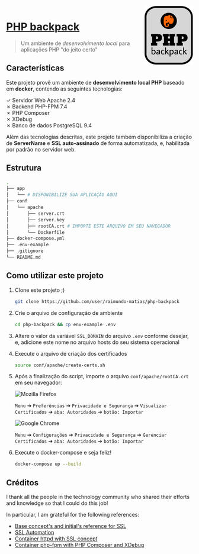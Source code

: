<img src="icon.png" align="right" />

# [PHP backpack](https://github.com/raimundo-matias/php-backpack#readme.md)

> Um ambiente de *desenvolvimento local* para aplicações PHP "do jeito certo"

## Características

Este projeto provê um ambiente de **desenvolvimento local PHP** baseado em **docker**, contendo as seguintes tecnologias:

✓ Servidor Web Apache 2.4\
✗ Backend PHP-FPM 7.4\
✗ PHP Composer\
✗ XDebug\
✗ Banco de dados PostgreSQL 9.4

Além das tecnologias descritas, este projeto também disponibiliza a criação de **ServerName** e **SSL auto-assinado** de forma automatizada, e, habilitada por padrão no servidor web.

## Estrutura

```bash
.
├── app
│   └── # DISPONIBILIZE SUA APLICAÇÃO AQUI
├── conf
│   └── apache
│       ├── server.crt
│       ├── server.key
│       ├── rootCA.crt # IMPORTE ESTE ARQUIVO EM SEU NAVEGADOR
│       └── Dockerfile
├── docker-compose.yml
├── .env-example
├── .gitignore
└── README.md
```

## Como utilizar este projeto

1. Clone este projeto ;)

    ```bash
    git clone https://github.com/user/raimundo-matias/php-backpack
    ```

2. Crie o arquivo de configuração de ambiente

    ```bash
    cd php-backpack && cp env-example .env
    ```

3. Altere o valor da variável `SSL_DOMAIN` do arquivo `.env` conforme desejar, e, adicione este nome no arquivo hosts do seu sistema operacional

4. Execute o arquivo de criação dos certificados

    ```bash
    source conf/apache/create-certs.sh
    ```

5. Após a finalização do script, importe o arquivo `conf/apache/rootCA.crt` em seu navegador:

    <img alt="Mozilla" src="https://simpleicons.org/icons/mozillafirefox.svg" width="13px" /> Firefox

    `Menu` ➔ `Preferências` ➔ `Privacidade e Segurança` ➔ `Visualizar Certificados` ➔ `aba: Autoridades` ➔ `botão: Importar`

    <img alt="Google" src="https://simpleicons.org/icons/googlechrome.svg" width="13px" /> Chrome

    `Menu` ➔ `Configurações` ➔ `Privacidade e Segurança` ➔ `Gerenciar Certificados` ➔ `aba: Autoridades` ➔ `botão: Importar`

6. Execute o docker-compose e seja feliz!

    ```bash
    docker-compose up --build
    ```

## Créditos

I thank all the people in the technology community who shared their efforts and knowledge so that I could do this job!

In particular, I am grateful for the following references:

- [Base concept's and initial's reference for SSL](https://gist.github.com/fntlnz/cf14feb5a46b2eda428e000157447309)
- [SSL Automation](https://gist.github.com/fntlnz/cf14feb5a46b2eda428e000157447309)
- [Container httpd with SSL concept](https://github.com/InAnimaTe/docker-httpd-ssl)
- [Container php-fpm with PHP Composer and XDebug](https://github.com/GaetanRole/php-docker-starter)
